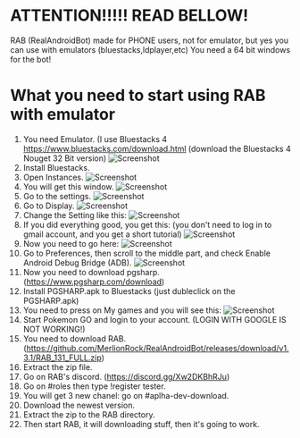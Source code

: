 # ATTENTION!!!!! READ BELLOW!
RAB (RealAndroidBot) made for PHONE users, not for emulator, but yes you can use with emulators (bluestacks,ldplayer,etc)
You need a 64 bit windows for the bot!



# What you need to start using RAB with emulator
1. You need Emulator. (I use Bluestacks 4 https://www.bluestacks.com/download.html (download the Bluestacks 4 Nouget 32 Bit version)
![Screenshot](https://i.imgur.com/WeeNSzf.png)
2. Install Bluestacks.
3. Open Instances.
![Screenshot](https://i.imgur.com/Urj6Vd4.png)
4. You will get this window.
![Screenshot](https://i.imgur.com/KYxZ7kG.png)
5. Go to the settings.
![Screenshot](https://i.imgur.com/S09DopP.png)
6. Go to Display.
![Screenshot](https://i.imgur.com/TzsucCg.png)
7. Change the Setting like this:
![Screenshot](https://i.imgur.com/ZSdIEZC.png)
8. If you did everything good, you get this: (you don't need to log in to gmail account, and you get a short tutorial)
![Screenshot](https://i.imgur.com/Z9W9BNb.png)
9. Now you need to go here:
![Screenshot](https://i.imgur.com/0meCHmA.png)
10. Go to Preferences, then scroll to the middle part, and check Enable Android Debug Bridge (ADB).
![Screenshot](https://i.imgur.com/28BL0mL.png)
11. Now you need to download pgsharp. (https://www.pgsharp.com/download)
12. Install PGSHARP.apk to Bluestacks (just dubleclick on the PGSHARP.apk)
13. You need to press on My games and you will see this:
![Screenshot](https://i.imgur.com/ZRXv93q.png)
14. Start Pokemon GO and login to your account. (LOGIN WITH GOOGLE IS NOT WORKING!)
14. You need to download RAB. (https://github.com/MerlionRock/RealAndroidBot/releases/download/v1.3.1/RAB_131_FULL.zip)
15. Extract the zip file.
16. Go on RAB's discord. (https://discord.gg/Xw2DKBhRJu)
17. Go on #roles then type !register tester.
18. You will get 3 new chanel: go on #aplha-dev-download.
19. Download the newest version.
20. Extract the zip to the RAB directory.
21. Then start RAB, it will downloading stuff, then it's going to work.
